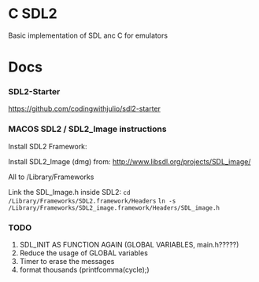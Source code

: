 # C SDL2

Basic implementation of SDL anc C for emulators


# Docs

### SDL2-Starter

https://github.com/codingwithjulio/sdl2-starter

### MACOS SDL2 / SDL2_Image instructions

Install SDL2 Framework:

Install SDL2_Image (dmg) from:
http://www.libsdl.org/projects/SDL_image/

All to /Library/Frameworks

Link the SDL_Image.h inside SDL2:
`cd /Library/Frameworks/SDL2.framework/Headers`
`ln -s /Library/Frameworks/SDL2_image.framework/Headers/SDL_image.h`



### TODO
1) SDL_INIT AS FUNCTION AGAIN (GLOBAL VARIABLES, main.h?????)
2) Reduce the usage of GLOBAL variables
3) Timer to erase the messages
4) format thousands (printfcomma(cycle);)


